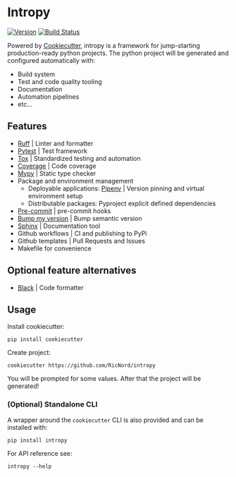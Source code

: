 # Intropy

[![Version](https://img.shields.io/pypi/v/intropy?color=blue)](https://pypi.org/project/intropy/)
[![Build Status](https://github.com/RicNord/intropy/actions/workflows/ci.yaml/badge.svg)](https://github.com/RicNord/intropy/actions)

Powered by [Cookiecutter](https://github.com/cookiecutter/cookiecutter),
intropy is a framework for jump-starting production-ready python projects. The
python project will be generated and configured automatically with:

- Build system
- Test and code quality tooling
- Documentation
- Automation pipelines
- etc...

## Features

- [Ruff](https://docs.astral.sh/ruff/) | Linter and formatter
- [Pytest](https://docs.pytest.org/en/latest/) | Test framework
- [Tox](https://tox.wiki/en/latest/) | Standardized testing and automation
- [Coverage](https://coverage.readthedocs.io/en/latest/) | Code coverage
- [Mypy](https://www.mypy-lang.org/) | Static type checker
- Package and environment management
  - Deployable applications: [Pipenv](https://pipenv.pypa.io/en/latest/) |
    Version pinning and virtual environment setup
  - Distributable packages: Pyproject explicit defined dependencies
- [Pre-commit](https://pre-commit.com/) | pre-commit hooks
- [Bump my version](https://callowayproject.github.io/bump-my-version/) | Bump
  semantic version
- [Sphinx](https://www.sphinx-doc.org/) | Documentation tool
- Github workflows | CI and publishing to PyPi
- Github templates | Pull Requests and Issues
- Makefile for convenience

## Optional feature alternatives

- [Black](https://black.readthedocs.io/en/stable/) | Code formatter

## Usage

Install cookiecutter:

```shell
pip install cookiecutter
```

Create project:

```shell
cookiecutter https://github.com/RicNord/intropy
```

You will be prompted for some values. After that the project will be generated!

### (Optional) Standalone CLI

A wrapper around the `cookiecutter` CLI is also provided and can be installed
with:

```shell
pip install intropy
```

For API reference see:

```shell
intropy --help
```
